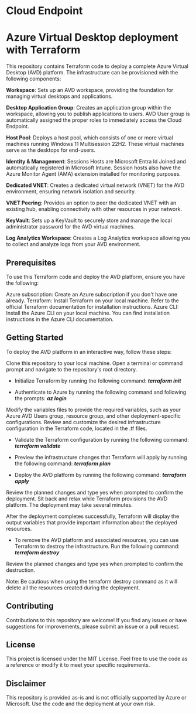 # Cloud Endpoint
# Azure Virtual Desktop deployment with Terraform
This repository contains Terraform code to deploy a complete Azure Virtual Desktop (AVD) platform. The infrastructure can be provisioned with the following components:

**Workspace**: Sets up an AVD workspace, providing the foundation for managing virtual desktops and applications.

**Desktop Application Group**: Creates an application group within the workspace, allowing you to publish applications to users. AVD User group is automatically assigned the proper roles to immediately access the Cloud Endpoint.

**Host Pool**: Deploys a host pool, which consists of one or more virtual machines running Windows 11 Multisession 22H2. These virtual machines serve as the desktops for end-users.

**Identity & Management**: Sessions Hosts are Microsoft Entra Id Joined and automatically registered in Microsoft Intune. Session hosts also have the Azure Monitor Agent (AMA) extension installed for monitoring purposes.

**Dedicated VNET**: Creates a dedicated virtual network (VNET) for the AVD environment, ensuring network isolation and security.

**VNET Peering**: Provides an option to peer the dedicated VNET with an existing hub, enabling connectivity with other resources in your network.

**KeyVault**: Sets up a KeyVault to securely store and manage the local administrator password for the AVD virtual machines.

**Log Analytics Workspace**: Creates a Log Analytics workspace allowing you to collect and analyze logs from your AVD environment.

## Prerequisites
To use this Terraform code and deploy the AVD platform, ensure you have the following:

Azure subscription: Create an Azure subscription if you don't have one already.
Terraform: Install Terraform on your local machine. Refer to the official Terraform documentation for installation instructions.
Azure CLI: Install the Azure CLI on your local machine. You can find installation instructions in the Azure CLI documentation.

## Getting Started
To deploy the AVD platform in an interactive way, follow these steps:

Clone this repository to your local machine.
Open a terminal or command prompt and navigate to the repository's root directory.

- Initialize Terraform by running the following command:
**_terraform init_**

- Authenticate to Azure by running the following command and following the prompts:
**_az login_**

Modify the variables files to provide the required variables, such as your Azure AVD Users group, resource group, and other deployment-specific configurations.
Review and customize the desired infrastructure configuration in the Terraform code, located in the .tf files.

- Validate the Terraform configuration by running the following command:
**_terraform validate_**

- Preview the infrastructure changes that Terraform will apply by running the following command:
**_terraform plan_**

- Deploy the AVD platform by running the following command:
**_terraform apply_**

Review the planned changes and type yes when prompted to confirm the deployment.
Sit back and relax while Terraform provisions the AVD platform. The deployment may take several minutes.

After the deployment completes successfully, Terraform will display the output variables that provide important information about the deployed resources.

- To remove the AVD platform and associated resources, you can use Terraform to destroy the infrastructure. Run the following command:
**_terraform destroy_**

Review the planned changes and type yes when prompted to confirm the destruction.

Note: Be cautious when using the terraform destroy command as it will delete all the resources created during the deployment.

## Contributing
Contributions to this repository are welcome! If you find any issues or have suggestions for improvements, please submit an issue or a pull request.

## License
This project is licensed under the MIT License. Feel free to use the code as a reference or modify it to meet your specific requirements.

## Disclaimer
This repository is provided as-is and is not officially supported by Azure or Microsoft. Use the code and the deployment at your own risk.
